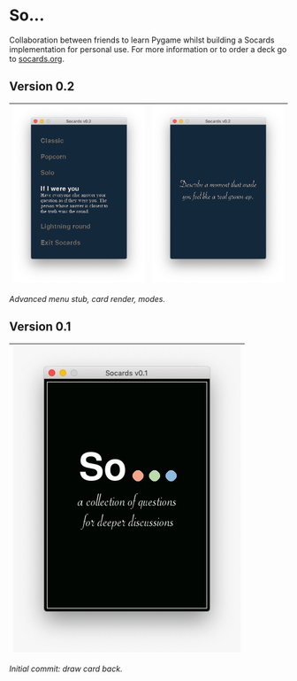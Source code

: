 # So...
Collaboration between friends to learn Pygame whilst building a Socards implementation for personal use. For more information or to order a deck go to [socards.org](https://www.socards.org).

## Version 0.2
| ![Screenshot of menu as in version 0.2](screenshot02.png) | ![Screenshot of question as in version 0.2](screenshot03.png) |
|:---|:---|

*Advanced menu stub, card render, modes.*

## Version 0.1
| ![Screenshot of card back as in version 0.1](screenshot01.png) |
|:---:|

*Initial commit: draw card back.*
